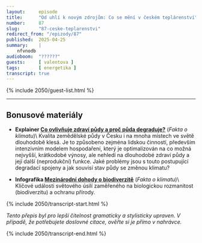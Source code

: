 ```yaml
---
layout:     episode
title:      "Od uhlí k novým zdrojům: Co se mění v českém teplárenství"
number:     87
slug:       "87-ceske-teplarenstvi"
redirect_from: "/epizody/87"
published:  2025-04-25
summary:    |
    nfvnodb
audioboom:  "??????"
guests:     [ valentova ]
tags:       [ energetika ]
transcript: true
---
```




{% include 2050/guest-list.html %}

---

## Bonusové materiály

<div class="bonus-material" markdown="1">


* **Explainer [Co ovlivňuje zdraví půdy a proč půda degraduje?](https://faktaoklimatu.cz/explainery/zdravi-pudy-degradace?q=degra)** (_Fakta o klimatu_)\\
  Kvalita zemědělské půdy v Česku i na mnoha místech ve světě dlouhodobě klesá. Je to způsobeno zejména lidskou činností, především intenzivním modelem hospodaření, který je optimalizován na co možná nejvyšší, krátkodobé výnosy, ale nehledí na dlouhodobé zdraví půdy a její další (neprodukční) funkce. Jaké problémy jsou s touto postupující degradací spojeny a jak souvisí stav půdy se změnou klimatu?

* **Infografika [Mezinárodní dohody o biodiverzitě](https://faktaoklimatu.cz/infografiky/svetove-dohody-biodiverzita)** (_Fakta o klimatu_)\\
  Klíčové události světového úsilí zaměřeného na biologickou rozmanitost (biodiverzitu) a ochranu přírody.



</div>

{% include 2050/transcript-start.html %}

_Tento přepis byl pro lepší čitelnost gramaticky a stylisticky upraven. V případě, že potřebujete doslovné citace, ověřte si je přímo v nahrávce._




{% include 2050/transcript-end.html %}
